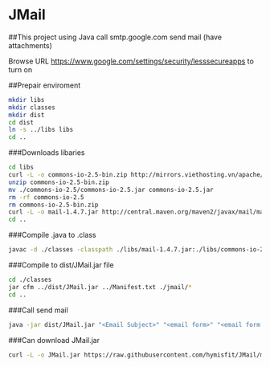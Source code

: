 # JMail

##This project using Java call smtp.google.com send mail (have attachments)


Browse URL https://www.google.com/settings/security/lesssecureapps to turn on


##Prepair enviroment
```bash
mkdir libs
mkdir classes
mkdir dist
cd dist
ln -s ../libs libs
cd ..
```

###Downloads libaries
```bash
cd libs
curl -L -o commons-io-2.5-bin.zip http://mirrors.viethosting.vn/apache//commons/io/binaries/commons-io-2.5-bin.zip
unzip commons-io-2.5-bin.zip
mv ./commons-io-2.5/commons-io-2.5.jar commons-io-2.5.jar
rm -rf commons-io-2.5
rm commons-io-2.5-bin.zip
curl -L -o mail-1.4.7.jar http://central.maven.org/maven2/javax/mail/mail/1.4.7/mail-1.4.7.jar
cd ..
```

###Compile .java to .class
```bash
javac -d ./classes -classpath ./libs/mail-1.4.7.jar:./libs/commons-io-2.5.jar ./src/jmail/JMail.java 
```

###Compile to dist/JMail.jar file
```bash
cd ./classes
jar cfm ../dist/JMail.jar ../Manifest.txt ./jmail/*
cd ..
```

###Call send mail
```bash
java -jar dist/JMail.jar "<Email Subject>" "<email form>" "<email form password>" "<email to>" "<message file or message string>" ["<Path to file attachments>" [...] ]
```

###Can download JMail.jar
```bash
curl -L -o JMail.jar https://raw.githubusercontent.com/hymisfit/JMail/master/dist/JMail.jar
```
